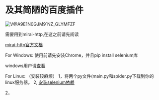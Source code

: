 # 及其简陋的百度插件
![V@A9E1N0GJM9`NZ_GLYMFZF](https://user-images.githubusercontent.com/93362741/153986127-919129ec-6787-4221-81b9-db489559ef54.png)

 
 需要用到mirai-http,在这之前请先阅读
 
 [mirai-http官方文档](https://github.com/project-mirai/mirai-api-http)
 
 
 
 
 
For Windows:
使用前请先安装Chrome，并且pip install selenium库

windows用户请[查看](https://blog.csdn.net/shykevin/article/details/108802053?ops_request_misc=%257B%2522request%255Fid%2522%253A%2522164489415616780271548606%2522%252C%2522scm%2522%253A%252220140713.130102334..%2522%257D&request_id=164489415616780271548606&biz_id=0&utm_medium=distribute.pc_search_result.none-task-blog-2~all~top_positive~default-1-108802053.first_rank_v2_pc_rank_v29&utm_term=selenium%E5%AE%89%E8%A3%85chrome%E9%A9%B1%E5%8A%A8&spm=1018.2226.3001.4187)









For Linux: （安装较麻烦）
1，将两个py文件(main.py和spider.py下载到你的linux服务器。
2, [安装selenium依赖](https://blog.csdn.net/qq_41137110/article/details/109499720?ops_request_misc=&request_id=&biz_id=102&utm_term=linux%E5%AE%89%E8%A3%85selenium&utm_medium=distribute.pc_search_result.none-task-blog-2~all~sobaiduweb~default-5-109499720.first_rank_v2_pc_rank_v29&spm=1018.2226.3001.4187)


2，

